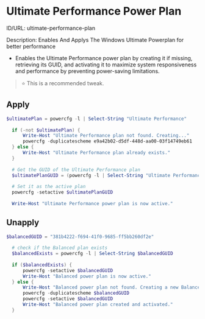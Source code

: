 # Ultimate Performance Power Plan
ID/URL: ultimate-performance-plan

Description: Enables And Applys The Windows Ultimate Powerplan for better performance

- Enables the Ultimate Performance power plan by creating it if missing, retrieving its GUID, and activating it to maximize system responsiveness and performance by preventing power-saving limitations.


> ⭐ This is a recommended tweak.

## Apply
```powershell
$ultimatePlan = powercfg -l | Select-String "Ultimate Performance"
  
  if (-not $ultimatePlan) {
      Write-Host "Ultimate Performance plan not found. Creating..." 
      powercfg -duplicatescheme e9a42b02-d5df-448d-aa00-03f14749eb61
  } else {
      Write-Host "Ultimate Performance plan already exists." 
  }
  
  # Get the GUID of the Ultimate Performance plan
  $ultimatePlanGUID = (powercfg -l | Select-String "Ultimate Performance").ToString().Split()[3]
  
  # Set it as the active plan
  powercfg -setactive $ultimatePlanGUID
  
  Write-Host "Ultimate Performance power plan is now active." 
```

## Unapply
```powershell
$balancedGUID = "381b4222-f694-41f0-9685-ff5bb260df2e"
  
  # check if the Balanced plan exists
  $balancedExists = powercfg -l | Select-String $balancedGUID
  
  if ($balancedExists) {
      powercfg -setactive $balancedGUID
      Write-Host "Balanced power plan is now active." 
  } else {
      Write-Host "Balanced power plan not found. Creating a new Balanced plan..." 
      powercfg -duplicatescheme $balancedGUID
      powercfg -setactive $balancedGUID
      Write-Host "Balanced power plan created and activated." 
  }
```
